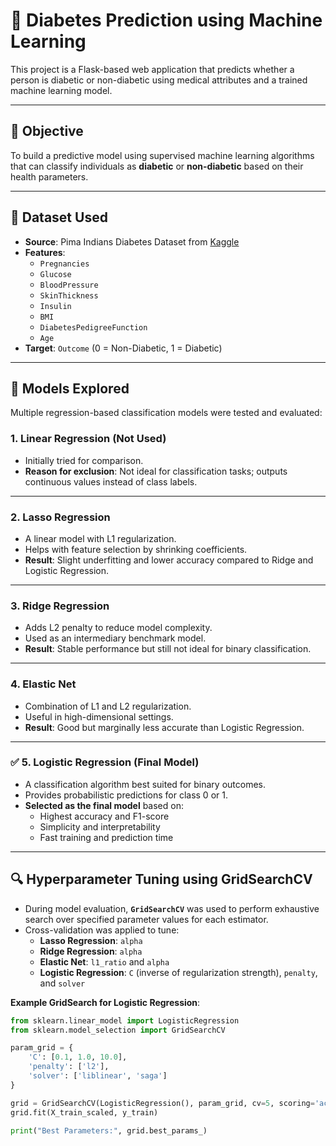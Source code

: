 # 🧠 Diabetes Prediction using Machine Learning

This project is a Flask-based web application that predicts whether a person is diabetic or non-diabetic using medical attributes and a trained machine learning model.

---

## 📌 Objective

To build a predictive model using supervised machine learning algorithms that can classify individuals as **diabetic** or **non-diabetic** based on their health parameters.

---

## 📁 Dataset Used

- **Source**: Pima Indians Diabetes Dataset from [Kaggle](https://www.kaggle.com/datasets/uciml/pima-indians-diabetes-database)
- **Features**:
  - `Pregnancies`
  - `Glucose`
  - `BloodPressure`
  - `SkinThickness`
  - `Insulin`
  - `BMI`
  - `DiabetesPedigreeFunction`
  - `Age`
- **Target**: `Outcome` (0 = Non-Diabetic, 1 = Diabetic)

---

## 🧪 Models Explored

Multiple regression-based classification models were tested and evaluated:

### 1. **Linear Regression (Not Used)**
- Initially tried for comparison.
- **Reason for exclusion**: Not ideal for classification tasks; outputs continuous values instead of class labels.

---

### 2. **Lasso Regression**
- A linear model with L1 regularization.
- Helps with feature selection by shrinking coefficients.
- **Result**: Slight underfitting and lower accuracy compared to Ridge and Logistic Regression.

---

### 3. **Ridge Regression**
- Adds L2 penalty to reduce model complexity.
- Used as an intermediary benchmark model.
- **Result**: Stable performance but still not ideal for binary classification.

---

### 4. **Elastic Net**
- Combination of L1 and L2 regularization.
- Useful in high-dimensional settings.
- **Result**: Good but marginally less accurate than Logistic Regression.

---

### ✅ 5. **Logistic Regression (Final Model)**
- A classification algorithm best suited for binary outcomes.
- Provides probabilistic predictions for class 0 or 1.
- **Selected as the final model** based on:
  - Highest accuracy and F1-score
  - Simplicity and interpretability
  - Fast training and prediction time

---

## 🔍 Hyperparameter Tuning using GridSearchCV

- During model evaluation, **`GridSearchCV`** was used to perform exhaustive search over specified parameter values for each estimator.
- Cross-validation was applied to tune:
  - **Lasso Regression**: `alpha`
  - **Ridge Regression**: `alpha`
  - **Elastic Net**: `l1_ratio` and `alpha`
  - **Logistic Regression**: `C` (inverse of regularization strength), `penalty`, and `solver`

**Example GridSearch for Logistic Regression**:

```python
from sklearn.linear_model import LogisticRegression
from sklearn.model_selection import GridSearchCV

param_grid = {
    'C': [0.1, 1.0, 10.0],
    'penalty': ['l2'],
    'solver': ['liblinear', 'saga']
}

grid = GridSearchCV(LogisticRegression(), param_grid, cv=5, scoring='accuracy')
grid.fit(X_train_scaled, y_train)

print("Best Parameters:", grid.best_params_)
